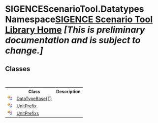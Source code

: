# SIGENCEScenarioTool.Datatypes Namespace<a href="https://github.com/ObiWanLansi/SIGENCE-Scenario-Tool">SIGENCE Scenario Tool Library Home</a> _**\[This is preliminary documentation and is subject to change.\]**_

## Classes
&nbsp;<table><tr><th></th><th>Class</th><th>Description</th></tr><tr><td>![Public class](media/pubclass.gif "Public class")</td><td><a href="4ff948db-0d94-f11b-a3d2-0388c950816b.md">DataTypeBase(T)</a></td><td></td></tr><tr><td>![Public class](media/pubclass.gif "Public class")</td><td><a href="57857224-c842-1fc5-5e87-5270dfef4990.md">UnitPrefix</a></td><td></td></tr><tr><td>![Public class](media/pubclass.gif "Public class")</td><td><a href="a24366dd-29db-eb7c-57b4-0ecafb78c57c.md">UnitPrefixs</a></td><td></td></tr></table>&nbsp;
